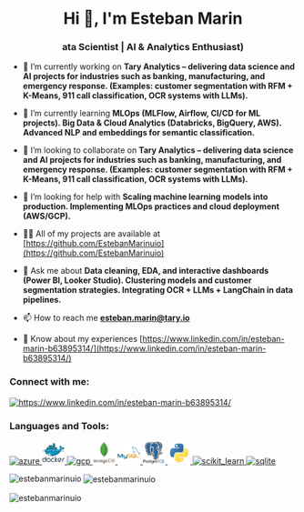 <h1 align="center">Hi 👋, I'm Esteban Marin</h1>
<h3 align="center">ata Scientist | AI & Analytics Enthusiast)</h3>

- 🔭 I’m currently working on **Tary Analytics – delivering data science and AI projects for industries such as banking, manufacturing, and emergency response. (Examples: customer segmentation with RFM + K-Means, 911 call classification, OCR systems with LLMs).**

- 🌱 I’m currently learning **MLOps (MLFlow, Airflow, CI/CD for ML projects). Big Data & Cloud Analytics (Databricks, BigQuery, AWS). Advanced NLP and embeddings for semantic classification.**

- 👯 I’m looking to collaborate on **Tary Analytics – delivering data science and AI projects for industries such as banking, manufacturing, and emergency response. (Examples: customer segmentation with RFM + K-Means, 911 call classification, OCR systems with LLMs).**

- 🤝 I’m looking for help with **Scaling machine learning models into production. Implementing MLOps practices and cloud deployment (AWS/GCP).**

- 👨‍💻 All of my projects are available at [https://github.com/EstebanMarinuio](https://github.com/EstebanMarinuio)

- 💬 Ask me about **Data cleaning, EDA, and interactive dashboards (Power BI, Looker Studio). Clustering models and customer segmentation strategies. Integrating OCR + LLMs + LangChain in data pipelines.**

- 📫 How to reach me **esteban.marin@tary.io**

- 📄 Know about my experiences [https://www.linkedin.com/in/esteban-marin-b63895314/](https://www.linkedin.com/in/esteban-marin-b63895314/)

<h3 align="left">Connect with me:</h3>
<p align="left">
<a href="https://linkedin.com/in/https://www.linkedin.com/in/esteban-marin-b63895314/" target="blank"><img align="center" src="https://raw.githubusercontent.com/rahuldkjain/github-profile-readme-generator/master/src/images/icons/Social/linked-in-alt.svg" alt="https://www.linkedin.com/in/esteban-marin-b63895314/" height="30" width="40" /></a>
</p>

<h3 align="left">Languages and Tools:</h3>
<p align="left"> <a href="https://azure.microsoft.com/en-in/" target="_blank" rel="noreferrer"> <img src="https://www.vectorlogo.zone/logos/microsoft_azure/microsoft_azure-icon.svg" alt="azure" width="40" height="40"/> </a> <a href="https://www.docker.com/" target="_blank" rel="noreferrer"> <img src="https://raw.githubusercontent.com/devicons/devicon/master/icons/docker/docker-original-wordmark.svg" alt="docker" width="40" height="40"/> </a> <a href="https://cloud.google.com" target="_blank" rel="noreferrer"> <img src="https://www.vectorlogo.zone/logos/google_cloud/google_cloud-icon.svg" alt="gcp" width="40" height="40"/> </a> <a href="https://www.mongodb.com/" target="_blank" rel="noreferrer"> <img src="https://raw.githubusercontent.com/devicons/devicon/master/icons/mongodb/mongodb-original-wordmark.svg" alt="mongodb" width="40" height="40"/> </a> <a href="https://www.mysql.com/" target="_blank" rel="noreferrer"> <img src="https://raw.githubusercontent.com/devicons/devicon/master/icons/mysql/mysql-original-wordmark.svg" alt="mysql" width="40" height="40"/> </a> <a href="https://www.postgresql.org" target="_blank" rel="noreferrer"> <img src="https://raw.githubusercontent.com/devicons/devicon/master/icons/postgresql/postgresql-original-wordmark.svg" alt="postgresql" width="40" height="40"/> </a> <a href="https://www.python.org" target="_blank" rel="noreferrer"> <img src="https://raw.githubusercontent.com/devicons/devicon/master/icons/python/python-original.svg" alt="python" width="40" height="40"/> </a> <a href="https://scikit-learn.org/" target="_blank" rel="noreferrer"> <img src="https://upload.wikimedia.org/wikipedia/commons/0/05/Scikit_learn_logo_small.svg" alt="scikit_learn" width="40" height="40"/> </a> <a href="https://www.sqlite.org/" target="_blank" rel="noreferrer"> <img src="https://www.vectorlogo.zone/logos/sqlite/sqlite-icon.svg" alt="sqlite" width="40" height="40"/> </a> </p>

<p><img align="left" src="https://github-readme-stats.vercel.app/api/top-langs?username=estebanmarinuio&show_icons=true&locale=en&layout=compact" alt="estebanmarinuio" /></p>

<p>&nbsp;<img align="center" src="https://github-readme-stats.vercel.app/api?username=estebanmarinuio&show_icons=true&locale=en" alt="estebanmarinuio" /></p>

<p><img align="center" src="https://github-readme-streak-stats.herokuapp.com/?user=estebanmarinuio&" alt="estebanmarinuio" /></p>

